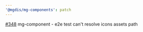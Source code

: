 ```yaml
---
'@mgdis/mg-components': patch
---
```


[#348](https://gitlab.mgdis.fr/core/core-ui/core-ui/-/issues/348) mg-component - e2e test can't resolve icons assets path
